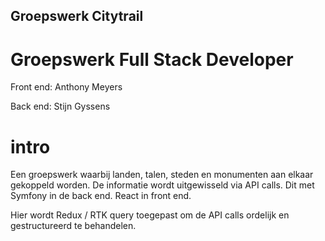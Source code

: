 ## Groepswerk Citytrail

# Groepswerk Full Stack Developer

Front end: Anthony Meyers

Back end: Stijn Gyssens

# intro
Een groepswerk waarbij landen, talen, steden en monumenten aan elkaar gekoppeld worden.
De informatie wordt uitgewisseld via API calls.
Dit met Symfony in de back end.
React in front end.

Hier wordt Redux / RTK query toegepast om de API calls ordelijk en gestructureerd te behandelen.
